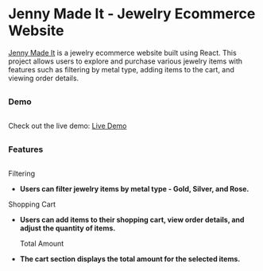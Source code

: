 # Jenny Made It - Jewelry Ecommerce Website

 [Jenny Made It](https://jenny-made-it.netlify.app/) is a jewelry ecommerce website built using React. This project allows users to explore and purchase various jewelry items with features such as filtering by metal type, adding items to the cart, and viewing order details.

## 

### Demo
 ##
 
Check out the live demo: [Live Demo](https://jenny-made-it.netlify.app/)

##

### Features

##

Filtering
- **Users can filter jewelry items by metal type - Gold, Silver, and Rose.**

Shopping Cart
- **Users can add items to their shopping cart, view order details, and adjust the quantity of items.**

  Total Amount
- **The cart section displays the total amount for the selected items.**

